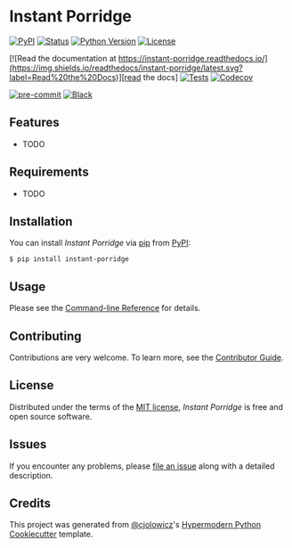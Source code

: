 # Instant Porridge

[![PyPI](https://img.shields.io/pypi/v/instant-porridge.svg)][pypi status]
[![Status](https://img.shields.io/pypi/status/instant-porridge.svg)][pypi status]
[![Python Version](https://img.shields.io/pypi/pyversions/instant-porridge)][pypi status]
[![License](https://img.shields.io/pypi/l/instant-porridge)][license]

[![Read the documentation at https://instant-porridge.readthedocs.io/](https://img.shields.io/readthedocs/instant-porridge/latest.svg?label=Read%20the%20Docs)][read the docs]
[![Tests](https://github.com/paulc00/instant-porridge/workflows/Tests/badge.svg)][tests]
[![Codecov](https://codecov.io/gh/paulc00/instant-porridge/branch/main/graph/badge.svg)][codecov]

[![pre-commit](https://img.shields.io/badge/pre--commit-enabled-brightgreen?logo=pre-commit&logoColor=white)][pre-commit]
[![Black](https://img.shields.io/badge/code%20style-black-000000.svg)][black]

[pypi status]: https://pypi.org/project/instant-porridge/
[read the docs]: https://instant-porridge.readthedocs.io/
[tests]: https://github.com/paulc00/instant-porridge/actions?workflow=Tests
[codecov]: https://app.codecov.io/gh/paulc00/instant-porridge
[pre-commit]: https://github.com/pre-commit/pre-commit
[black]: https://github.com/psf/black

## Features

- TODO

## Requirements

- TODO

## Installation

You can install _Instant Porridge_ via [pip] from [PyPI]:

```console
$ pip install instant-porridge
```

## Usage

Please see the [Command-line Reference] for details.

## Contributing

Contributions are very welcome.
To learn more, see the [Contributor Guide].

## License

Distributed under the terms of the [MIT license][license],
_Instant Porridge_ is free and open source software.

## Issues

If you encounter any problems,
please [file an issue] along with a detailed description.

## Credits

This project was generated from [@cjolowicz]'s [Hypermodern Python Cookiecutter] template.

[@cjolowicz]: https://github.com/cjolowicz
[pypi]: https://pypi.org/
[hypermodern python cookiecutter]: https://github.com/cjolowicz/cookiecutter-hypermodern-python
[file an issue]: https://github.com/paulc00/instant-porridge/issues
[pip]: https://pip.pypa.io/

<!-- github-only -->

[license]: https://github.com/paulc00/instant-porridge/blob/main/LICENSE
[contributor guide]: https://github.com/paulc00/instant-porridge/blob/main/CONTRIBUTING.md
[command-line reference]: https://instant-porridge.readthedocs.io/en/latest/usage.html
